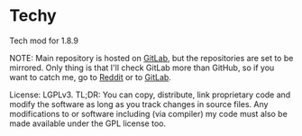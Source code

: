 # Techy
Tech mod for 1.8.9

NOTE: Main repository is hosted on [GitLab](https://gitlab.com/Tbsc/Techy), but the repositories are set to be mirrored. Only thing is that I'll check GitLab more than GitHub, so if you want to catch me, go to [Reddit](https://reddit.com/u/Tbsc_) or to [GitLab](https://gitlab.com/Tbsc).

License: LGPLv3. TL;DR: You can copy, distribute, link proprietary code and modify the software as long as you track changes in source files. Any modifications to or software including (via compiler) my code must also be made available under the GPL license too.
